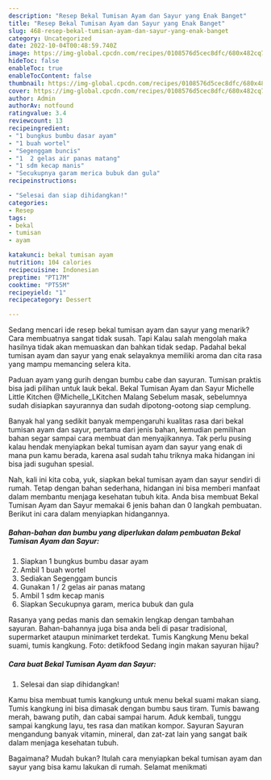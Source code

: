 ```yaml
---
description: "Resep Bekal Tumisan Ayam dan Sayur yang Enak Banget"
title: "Resep Bekal Tumisan Ayam dan Sayur yang Enak Banget"
slug: 468-resep-bekal-tumisan-ayam-dan-sayur-yang-enak-banget
category: Uncategorized
date: 2022-10-04T00:48:59.740Z
image: https://img-global.cpcdn.com/recipes/0108576d5cec8dfc/680x482cq70/bekal-tumisan-ayam-dan-sayur-foto-resep-utama.jpg
hideToc: false
enableToc: true
enableTocContent: false
thumbnail: https://img-global.cpcdn.com/recipes/0108576d5cec8dfc/680x482cq70/bekal-tumisan-ayam-dan-sayur-foto-resep-utama.jpg
cover: https://img-global.cpcdn.com/recipes/0108576d5cec8dfc/680x482cq70/bekal-tumisan-ayam-dan-sayur-foto-resep-utama.jpg
author: Admin
authorAv: notfound
ratingvalue: 3.4
reviewcount: 13
recipeingredient:
- "1 bungkus bumbu dasar ayam"
- "1 buah wortel"
- "Segenggam buncis"
- "1  2 gelas air panas matang"
- "1 sdm kecap manis"
- "Secukupnya garam merica bubuk dan gula"
recipeinstructions:

- "Selesai dan siap dihidangkan!"
categories:
- Resep
tags:
- bekal
- tumisan
- ayam

katakunci: bekal tumisan ayam 
nutrition: 104 calories
recipecuisine: Indonesian
preptime: "PT17M"
cooktime: "PT55M"
recipeyield: "1"
recipecategory: Dessert

---
```



Sedang mencari ide resep bekal tumisan ayam dan sayur yang menarik? Cara membuatnya sangat tidak susah. Tapi Kalau salah mengolah maka hasilnya tidak akan memuaskan dan bahkan tidak sedap. Padahal bekal tumisan ayam dan sayur yang enak selayaknya memiliki aroma dan cita rasa yang mampu memancing selera kita.


Paduan ayam yang gurih dengan bumbu cabe dan sayuran. Tumisan praktis bisa jadi pilihan untuk lauk bekal. Bekal Tumisan Ayam dan Sayur Michelle Little Kitchen @Michelle_LKitchen Malang Sebelum masak, sebelumnya sudah disiapkan sayurannya dan sudah dipotong-ootong siap cemplung.

Banyak hal yang sedikit banyak mempengaruhi kualitas rasa dari bekal tumisan ayam dan sayur, pertama dari jenis bahan, kemudian pemilihan bahan segar sampai cara membuat dan menyajikannya. Tak perlu pusing kalau hendak menyiapkan bekal tumisan ayam dan sayur yang enak di mana pun kamu berada, karena asal sudah tahu triknya maka hidangan ini bisa jadi suguhan spesial.


Nah, kali ini kita coba, yuk, siapkan bekal tumisan ayam dan sayur sendiri di rumah. Tetap dengan bahan sederhana, hidangan ini bisa memberi manfaat dalam membantu menjaga kesehatan tubuh kita. Anda bisa membuat Bekal Tumisan Ayam dan Sayur memakai 6 jenis bahan dan 0 langkah pembuatan. Berikut ini cara dalam menyiapkan hidangannya.

<!--inarticleads1-->

##### Bahan-bahan dan bumbu yang diperlukan dalam pembuatan Bekal Tumisan Ayam dan Sayur:

1. Siapkan 1 bungkus bumbu dasar ayam
1. Ambil 1 buah wortel
1. Sediakan Segenggam buncis
1. Gunakan 1 / 2 gelas air panas matang
1. Ambil 1 sdm kecap manis
1. Siapkan Secukupnya garam, merica bubuk dan gula


Rasanya yang pedas manis dan semakin lengkap dengan tambahan sayuran. Bahan-bahannya juga bisa anda beli di pasar tradisional, supermarket ataupun minimarket terdekat. Tumis Kangkung Menu bekal suami, tumis kangkung. Foto: detikfood Sedang ingin makan sayuran hijau? 

<!--inarticleads2-->

##### Cara buat Bekal Tumisan Ayam dan Sayur:


1. Selesai dan siap dihidangkan!

Kamu bisa membuat tumis kangkung untuk menu bekal suami makan siang. Tumis kangkung ini bisa dimasak dengan bumbu saus tiram. Tumis bawang merah, bawang putih, dan cabai sampai harum. Aduk kembali, tunggu sampai kangkung layu, tes rasa dan matikan kompor. Sayuran Sayuran mengandung banyak vitamin, mineral, dan zat-zat lain yang sangat baik dalam menjaga kesehatan tubuh. 

Bagaimana? Mudah bukan? Itulah cara menyiapkan bekal tumisan ayam dan sayur yang bisa kamu lakukan di rumah. Selamat menikmati
